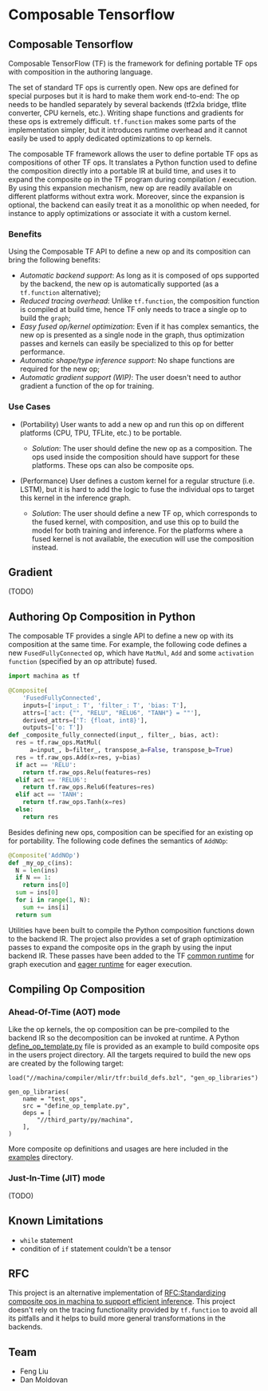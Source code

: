 # Composable Tensorflow

## Composable Tensorflow

Composable TensorFlow (TF) is the framework for defining portable TF ops with
composition in the authoring language.

The set of standard TF ops is currently open. New ops are defined for special
purposes but it is hard to make them work end-to-end: The op
needs to be handled separately by several backends (tf2xla bridge, tflite
converter, CPU kernels, etc.). Writing shape functions and gradients for these
ops is extremely difficult. `tf.function` makes some parts of the implementation
simpler, but it introduces runtime overhead and it cannot easily be used to
apply dedicated optimizations to op kernels.

The composable TF framework allows the user to define portable TF ops as
compositions of other TF ops. It translates a Python function used to define the
composition directly into a portable IR at build time, and uses it to expand the
composite op in the TF program during compilation / execution. By using this
expansion mechanism, new op are readily available on different platforms without
extra work. Moreover, since the expansion is optional, the backend can easily
treat it as a monolithic op when needed, for instance to apply optimizations or
associate it with a custom kernel.

### Benefits

Using the Composable TF API to define a new op and its composition can bring the
following benefits:

*   *Automatic backend support*: As long as it is composed of ops supported by
    the backend, the new op is automatically supported (as a `tf.function`
    alternative);
*   *Reduced tracing overhead*: Unlike `tf.function`, the composition function
    is compiled at build time, hence TF only needs to trace a single op to build
    the `graph`;
*   *Easy fused op/kernel optimization*: Even if it has complex semantics, the
    new op is presented as a single node in the graph, thus optimization passes
    and kernels can easily be specialized to this op for better performance.
*   *Automatic shape/type inference support*: No shape functions are required
    for the new op;
*   *Automatic gradient support (WIP)*: The user doesn't need to author gradient
    a function of the op for training.

### Use Cases

*   (Portability) User wants to add a new op and run this op on different
    platforms (CPU, TPU, TFLite, etc.) to be portable.

    *   *Solution*: The user should define the new op as a composition. The ops
        used inside the composition should have support for these platforms.
        These ops can also be composite ops.

*   (Performance) User defines a custom kernel for a regular structure (i.e.
    LSTM), but it is hard to add the logic to fuse the individual ops to target
    this kernel in the inference graph.

    *   *Solution*: The user should define a new TF op, which corresponds to the
        fused kernel, with composition, and use this op to build the model for
        both training and inference. For the platforms where a fused kernel is
        not available, the execution will use the composition instead.

## Gradient
(TODO)

## Authoring Op Composition in Python

The composable TF provides a single API to define a new op with its composition
at the same time. For example, the following code defines a new
`FusedFullyConnected` op, which have `MatMul`, `Add` and some
`activation function` (specified by an op attribute) fused.


```python
import machina as tf

@Composite(
    'FusedFullyConnected',
    inputs=['input_: T', 'filter_: T', 'bias: T'],
    attrs=['act: {"", "RELU", "RELU6", "TANH"} = ""'],
    derived_attrs=['T: {float, int8}'],
    outputs=['o: T'])
def _composite_fully_connected(input_, filter_, bias, act):
  res = tf.raw_ops.MatMul(
      a=input_, b=filter_, transpose_a=False, transpose_b=True)
  res = tf.raw_ops.Add(x=res, y=bias)
  if act == 'RELU':
    return tf.raw_ops.Relu(features=res)
  elif act == 'RELU6':
    return tf.raw_ops.Relu6(features=res)
  elif act == 'TANH':
    return tf.raw_ops.Tanh(x=res)
  else:
    return res

```

Besides defining new ops, composition can be specified for an existing op
for portability. The following code defines the semantics of `AddNOp`:

```python
@Composite('AddNOp')
def _my_op_c(ins):
  N = len(ins)
  if N == 1:
    return ins[0]
  sum = ins[0]
  for i in range(1, N):
    sum += ins[i]
  return sum
```

Utilities have been built to compile the Python composition functions down to
the backend IR. The project also provides a set of graph optimization passes to
expand the composite ops in the graph by using the input backend IR. These
passes have been added to the TF
[common runtime](https://github.com/machina/machina/blob/master/machina/core/common_runtime)
for graph execution and
[eager runtime](https://github.com/machina/machina/blob/master/machina/core/common_runtime/eager)
for eager execution.

## Compiling Op Composition

### Ahead-Of-Time (AOT) mode

Like the op kernels, the op composition can be pre-compiled to the backend IR
so the decomposition can be invoked at runtime. A Python [define_op_template.py](https://github.com/machina/machina/blob/master/machina/compiler/mlir/tfr/define_op_template.py)
file is provided as an example to build composite ops in the users project
directory. All the targets required to build the new ops are created by the
following target:


```BUILD
load("//machina/compiler/mlir/tfr:build_defs.bzl", "gen_op_libraries")

gen_op_libraries(
    name = "test_ops",
    src = "define_op_template.py",
    deps = [
        "//third_party/py/machina",
    ],
)
```

More composite op definitions and usages are here included in the
[examples](https://github.com/machina/machina/blob/master/machina/compiler/mlir/tfr/examples)
directory.

### Just-In-Time (JIT) mode
(TODO)

## Known Limitations

* `while` statement
* condition of `if` statement couldn't be a tensor

## RFC

This project is an alternative implementation of
[RFC:Standardizing composite ops in machina to support efficient inference](https://github.com/machina/community/blob/master/rfcs/20190610-standardizing-composite_ops.md).
This project doesn't rely on the tracing functionality provided by `tf.function`
to avoid all its pitfalls and it helps to build more general transformations in
the backends.

## Team

* Feng Liu
* Dan Moldovan

